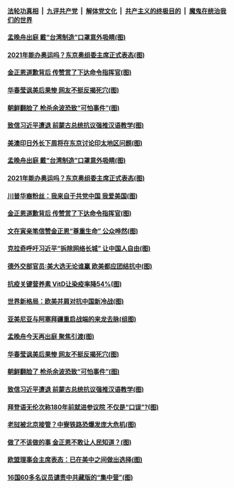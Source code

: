 

####  [法轮功真相](../../../../basic/blob/master/README.md?t=09300402) &nbsp;|&nbsp; [九评共产党](../../../../9ping.md/blob/master/README.md?t=09300402) &nbsp;|&nbsp; [解体党文化](../../../../jtdwh.md/blob/master/README.md?t=09300402)  &nbsp;|&nbsp; [共产主义的终极目的](../../../../gczydzjmd.md/blob/master/README.md?t=09300402) &nbsp;|&nbsp; [魔鬼在统治我们的世界](../../../../mgztzwmdsj.md/blob/master/README.md?t=09300402) 

#### [孟晚舟出庭 戴“台湾制造”口罩意外吸睛(图)](../pages/p9/947660.md?t=09300402) 

#### [2021年能办奥运吗？东京奥组委主席正式表态(图)](../pages/p9/947650.md?t=09300402) 

#### [金正恩道歉背后 传赞赏了下达命令指挥官(图)](../pages/p9/947578.md?t=09300402) 

#### [华春莹讽美后果惨 网友不挺反揭死穴(图)](../pages/p9/947546.md?t=09300402) 

#### [朝鲜翻脸了 枪杀余波恐致“可怕事件”(图)](../pages/p9/947452.md?t=09300402) 

#### [致信习近平遭退 前蒙古总统抗议强推汉语教学(图)](../pages/p9/947454.md?t=09300402) 

#### [美澳印日外长下周将在东京讨论印太地区问题(图)](../pages/p9/947676.md?t=09300402) 

#### [孟晚舟出庭 戴“台湾制造”口罩意外吸睛(图)](../pages/p9/947660.md?t=09300402) 

#### [2021年能办奥运吗？东京奥组委主席正式表态(图)](../pages/p9/947650.md?t=09300402) 

#### [川普华裔粉丝：我来自于共党中国 我爱美国(图)](../pages/p9/947648.md?t=09300402) 

#### [金正恩道歉背后 传赞赏了下达命令指挥官(图)](../pages/p9/947578.md?t=09300402) 

#### [文在寅亲笔信赞金正恩“尊重生命” 公众哗然(图)](../pages/p9/947614.md?t=09300402) 

#### [克拉奇呼吁习近平“拆除网络长城” 让中国人自由(图)](../pages/p9/947604.md?t=09300402) 

#### [德外交部官员∶美大选无论谁赢 欧美都应团结抗中(图)](../pages/p9/947610.md?t=09300402) 

#### [抗疫关键营养素 VitD让染疫率降54%(图)](../pages/p9/947565.md?t=09300402) 

#### [世界新格局：欧美并肩对抗中国新冷战(图)](../pages/p9/947598.md?t=09300402) 

#### [亚美尼亚与阿塞拜疆重启战端的来龙去脉(组图)](../pages/p9/947568.md?t=09300402) 

#### [孟晚舟今天再出庭 聚焦引渡(图)](../pages/p9/947567.md?t=09300402) 

#### [华春莹讽美后果惨 网友不挺反揭死穴(图)](../pages/p9/947546.md?t=09300402) 

#### [朝鲜翻脸了 枪杀余波恐致“可怕事件”(图)](../pages/p9/947452.md?t=09300402) 

#### [致信习近平遭退 前蒙古总统抗议强推汉语教学(图)](../pages/p9/947454.md?t=09300402) 

#### [拜登语无伦次称180年前就进参议院 不仅是“口误”?(图)](../pages/p9/947495.md?t=09300402) 

#### [老挝被北京接管？中寮铁路恐爆发庞大危机(图)](../pages/p9/947462.md?t=09300402) 

#### [做了不该做的事 金正恩不敢让人民知道？(图)](../pages/p9/947374.md?t=09300402) 

#### [欧盟理事会主席表态：已在美中之间做出选择(图)](../pages/p9/947408.md?t=09300402) 

#### [16国60多名议员谴责中共藏版的“集中营”(图)](../pages/p9/947367.md?t=09300402) 

